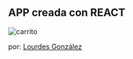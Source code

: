 <h2>APP creada con REACT</h2>


![carrito](https://user-images.githubusercontent.com/87137074/126348616-86abd423-cd46-4429-87ae-6bcfcc17924d.jpg)


por: <a href="https://lougc.github.io/portfolio/" target="_blank">Lourdes González</a>
